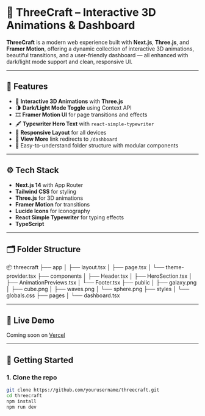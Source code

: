 # 🚀 ThreeCraft – Interactive 3D Animations & Dashboard

**ThreeCraft** is a modern web experience built with **Next.js**, **Three.js**, and **Framer Motion**, offering a dynamic collection of interactive 3D animations, beautiful transitions, and a user-friendly dashboard — all enhanced with dark/light mode support and clean, responsive UI.

---

## 🧠 Features

- 🎨 **Interactive 3D Animations** with **Three.js**
- 🌗 **Dark/Light Mode Toggle** using Context API
- 🎞️ **Framer Motion UI** for page transitions and effects
- 🖋️ **Typewriter Hero Text** with `react-simple-typewriter`
- 📱 **Responsive Layout** for all devices
- 🔗 **View More** link redirects to `/dashboard`
- 📂 Easy-to-understand folder structure with modular components

---

## ⚙️ Tech Stack

- **Next.js 14** with App Router
- **Tailwind CSS** for styling
- **Three.js** for 3D animations
- **Framer Motion** for transitions
- **Lucide Icons** for iconography
- **React Simple Typewriter** for typing effects
- **TypeScript**

---

## 🗂️ Folder Structure

📦 threecraft ├── app │ ├── layout.tsx │ ├── page.tsx │ └── theme-provider.tsx ├── components │ ├── Header.tsx │ ├── HeroSection.tsx │ ├── AnimationPreviews.tsx │ └── Footer.tsx ├── public │ ├── galaxy.png │ ├── cube.png │ ├── waves.png │ └── sphere.png ├── styles │ └── globals.css ├── pages │ └── dashboard.tsx

---

## 🧪 Live Demo

Coming soon on [Vercel](https://vercel.com)

---

## 🚀 Getting Started

### 1. Clone the repo

```bash
git clone https://github.com/yourusername/threecraft.git
cd threecraft
npm install
npm run dev

```
